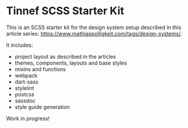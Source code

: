 # Tinnef SCSS Starter Kit

This is an SCSS starter kit for the design system setup described in this
article series: https://www.mathiaspolligkeit.com/tags/design-systems/.

It includes:

- project layout as described in the articles
- themes, components, layouts and base styles
- mixins and functions
- webpack
- dart-sass
- stylelint
- postcss
- sassdoc
- style guide generation

Work in progress!
